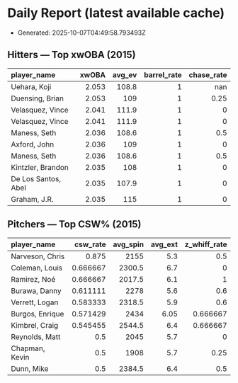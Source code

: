 # Daily Report (latest available cache)

- Generated: 2025-10-07T04:49:58.793493Z

## Hitters — Top xwOBA (2015)
| player_name         |   xwOBA |   avg_ev |   barrel_rate |   chase_rate |
|:--------------------|--------:|---------:|--------------:|-------------:|
| Uehara, Koji        |   2.053 |    108.8 |             1 |       nan    |
| Duensing, Brian     |   2.053 |    109   |             1 |         0.25 |
| Velasquez, Vince    |   2.041 |    111.9 |             1 |         0    |
| Velasquez, Vince    |   2.041 |    111.9 |             1 |         0    |
| Maness, Seth        |   2.036 |    108.6 |             1 |         0.5  |
| Axford, John        |   2.036 |    109   |             1 |         0    |
| Maness, Seth        |   2.036 |    108.6 |             1 |         0.5  |
| Kintzler, Brandon   |   2.035 |    108   |             1 |         0    |
| De Los Santos, Abel |   2.035 |    107.9 |             1 |         0    |
| Graham, J.R.        |   2.035 |    115   |             1 |         0    |

## Pitchers — Top CSW% (2015)
| player_name     |   csw_rate |   avg_spin |   avg_ext |   z_whiff_rate |
|:----------------|-----------:|-----------:|----------:|---------------:|
| Narveson, Chris |   0.875    |     2155   |      5.3  |       0.5      |
| Coleman, Louis  |   0.666667 |     2300.5 |      6.7  |       0        |
| Ramirez, Noé    |   0.666667 |     2017.5 |      6.1  |       1        |
| Burawa, Danny   |   0.611111 |     2278   |      5.6  |       0.6      |
| Verrett, Logan  |   0.583333 |     2318.5 |      5.9  |       0.6      |
| Burgos, Enrique |   0.571429 |     2434   |      6.05 |       0.666667 |
| Kimbrel, Craig  |   0.545455 |     2544.5 |      6.4  |       0.666667 |
| Reynolds, Matt  |   0.5      |     2045   |      5.7  |       0        |
| Chapman, Kevin  |   0.5      |     1908   |      5.7  |       0.25     |
| Dunn, Mike      |   0.5      |     2384.5 |      6.4  |       0.5      |
